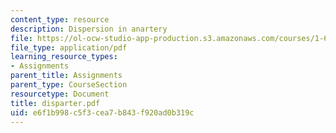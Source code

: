 ```yaml
---
content_type: resource
description: Dispersion in anartery
file: https://ol-ocw-studio-app-production.s3.amazonaws.com/courses/1-63-advanced-fluid-dynamics-of-the-environment-fall-2002/e6f1b998c5f3cea7b843f920ad0b319c_disparter.pdf
file_type: application/pdf
learning_resource_types:
- Assignments
parent_title: Assignments
parent_type: CourseSection
resourcetype: Document
title: disparter.pdf
uid: e6f1b998-c5f3-cea7-b843-f920ad0b319c
---
```

